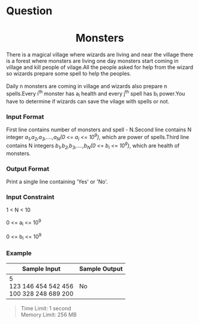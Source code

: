 # Question
<h1 align="center">Monsters</h1>
There is a magical village where wizards are living and near the village there is a forest where monsters are living one day monsters start coming in village and
kill people of vilage.All the people asked for help from the wizard so wizards prepare some spell to help the peoples.<br><br>
Daily n monsters are coming in village and wizards also prepare n spells.Every i<sup>th</sup> monster has a<sub>i</sub> health and
every j<sup>th</sup> spell has b<sub>i</sub> power.You have to determine if wizards can save the vilage with spells or not.<br>
<h3>Input Format</h3>
<p>First line contains number of monsters and spell - N.Second line contains N integer <i>a<sub>1</sub>,a<sub>2</sub>,a<sub>3</sub>,....,a<sub>N</sub>(0 <= a<sub>i</sub> <= 10<sup>9</sup>)</i>, which are power of spells.Third line contains N integers <i>b<sub>1</sub>,b<sub>2</sub>,b<sub>3</sub>,....,b<sub>N</sub>(0 <= b<sub>i</sub> <= 10<sup>9</sup>)</i>, which are health of monsters.</p>
<h3>Output Format</h3>
<p>Print a single line containing 'Yes' or 'No'.</p>
<h3>Input Constraint</h3>
<p>1 < N < 10</p>
<p>0 <= a<sub>i</sub> <= 10<sup>9</sup></p>
<p>0 <= b<sub>i</sub> <= 10<sup>9</sup></p>
<h3>Example</h3>

| Sample Input        | Sample Output |
| ------------------- | ------------- |
| 5<br> 123 146 454 542 456<br>100 328 248 689 200|No            |<br>

>Time Limit: 1 second<br>
>Memory Limit: 256 MB<br>
